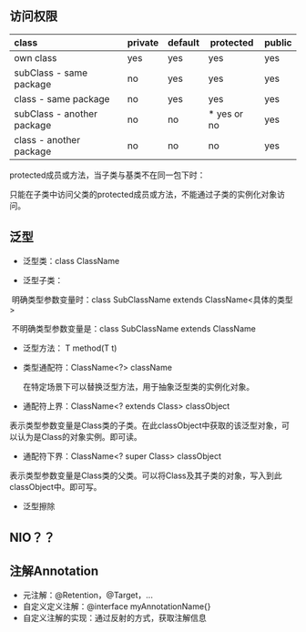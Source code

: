 



## 访问权限

| class                      | private | default | protected   | public |
| :------------------------- | ------- | ------- | ----------- | ------ |
| own class                  | yes     | yes     | yes         | yes    |
| subClass - same package    | no      | yes     | yes         | yes    |
| class - same package       | no      | yes     | yes         | yes    |
| subClass - another package | no      | no      | * yes or no | yes    |
| class - another package    | no      | no      | no          | yes    |

protected成员或方法，当子类与基类不在同一包下时：

只能在子类中访问父类的protected成员或方法，不能通过子类的实例化对象访问。



## 泛型

* 泛型类：class ClassName<T>

* 泛型子类：

​	明确类型参数变量时：class SubClassName extends ClassName<具体的类型>

​	不明确类型参数变量是：class SubClassName<T> extends ClassName<T>

* 泛型方法：<T> T method(T t)

* 类型通配符：ClassName<?>  className

  在特定场景下可以替换泛型方法，用于抽象泛型类的实例化对象。

* 通配符上界：ClassName<? extends Class>  classObject

​	表示类型参数变量是Class类的子类。在此classObject中获取的该泛型对象，可以认为是Class的对象实例。即可读。

* 通配符下界：ClassName<? super Class>  classObject

​	表示类型参数变量是Class类的父类。可以将Class及其子类的对象，写入到此classObject中。即可写。

* 泛型擦除



## NIO？？



## 注解Annotation

* 元注解：@Retention，@Target，...
* 自定义定义注解：@interface myAnnotationName{}
* 自定义注解的实现：通过反射的方式，获取注解信息